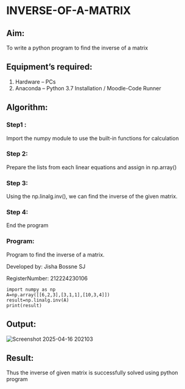 # INVERSE-OF-A-MATRIX
## Aim:
To write a python program to find the inverse of a matrix
## Equipment’s required:
1. 	Hardware – PCs
2. 	Anaconda – Python 3.7 Installation / Moodle-Code Runner
## Algorithm:
### Step1 :
Import the numpy module to use the built-in functions for calculation

### Step 2:
Prepare the lists from each linear equations and assign in np.array()

### Step 3:
Using the np.linalg.inv(), we can find the inverse of the given matrix.

### Step 4:
End the program

### Program:
Program to find the inverse of a matrix.

Developed by: Jisha Bossne SJ

RegisterNumber: 212224230106
```
import numpy as np
A=np.array([[6,2,3],[3,1,1],[10,3,4]])
result=np.linalg.inv(A)
print(result) 
```

## Output:

![Screenshot 2025-04-16 202103](https://github.com/user-attachments/assets/a2710ece-6981-447b-8b81-bdca72e9b551)

## Result:
Thus the inverse of given matrix is successfully solved using python program

